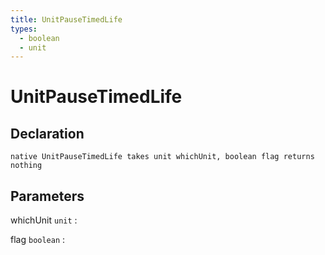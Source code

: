 ```yaml
---
title: UnitPauseTimedLife
types:
  - boolean
  - unit
---
```


# UnitPauseTimedLife

## Declaration

```jass
native UnitPauseTimedLife takes unit whichUnit, boolean flag returns nothing
```

## Parameters
whichUnit `unit`
: 

flag `boolean`
: 
